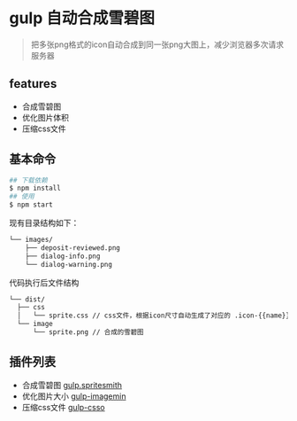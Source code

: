 # gulp 自动合成雪碧图

> 把多张png格式的icon自动合成到同一张png大图上，减少浏览器多次请求服务器

## features

* 合成雪碧图
* 优化图片体积
* 压缩css文件

## 基本命令

```bash
## 下载依赖
$ npm install
## 使用
$ npm start
```

现有目录结构如下：

```bash
└── images/
    ├── deposit-reviewed.png
    ├── dialog-info.png
    └── dialog-warning.png
```

代码执行后文件结构

```bash
└── dist/
  ├── css
  │   └── sprite.css // css文件，根据icon尺寸自动生成了对应的 .icon-{{name}}
  └── image
      └── sprite.png // 合成的雪碧图
```

## 插件列表

* 合成雪碧图 [gulp.spritesmith](https://github.com/twolfson/gulp.spritesmith)
* 优化图片大小 [gulp-imagemin](https://github.com/sindresorhus/gulp-imagemin)
* 压缩css文件 [gulp-csso](https://github.com/ben-eb/gulp-csso)
